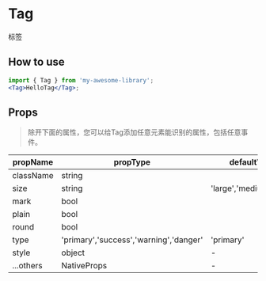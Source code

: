 # Tag
标签
## How to use

```jsx
import { Tag } from 'my-awesome-library';
<Tag>HelloTag</Tag>;
```

## Props
> 除开下面的属性，您可以给Tag添加任意元素能识别的属性，包括任意事件。

| propName  | propType | defaultValue | isRequired |
| --------- | -------- | ------------ | ---------- |
| className | string   |              | no         |
| size | string   |     'large','medium','small'         | no         |
| mark | bool   |              | no         |
| plain | bool   |              | no         |
| round | bool   |              | no         |
| type | 'primary','success','warning','danger'   |     'primary'         | no         |
| style | object   |      -      | no         |
| ...others | NativeProps | - | no |